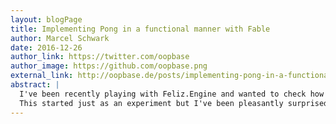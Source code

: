 ```yaml
---
layout: blogPage
title: Implementing Pong in a functional manner with Fable
author: Marcel Schwark
date: 2016-12-26
author_link: https://twitter.com/oopbase
author_image: https://github.com/oopbase.png
external_link: http://oopbase.de/posts/implementing-pong-in-a-functional-manner-with-fable/
abstract: |
  I've been recently playing with Feliz.Engine and wanted to check how easy was to adapt it to an alternative Virtual-DOM implementation, like Snabbdom.
  This started just as an experiment but I've been pleasantly surprised by how simple yet powerful Snabbdom is, and more importantly how well it fits with the Elmish architecture
---
```

